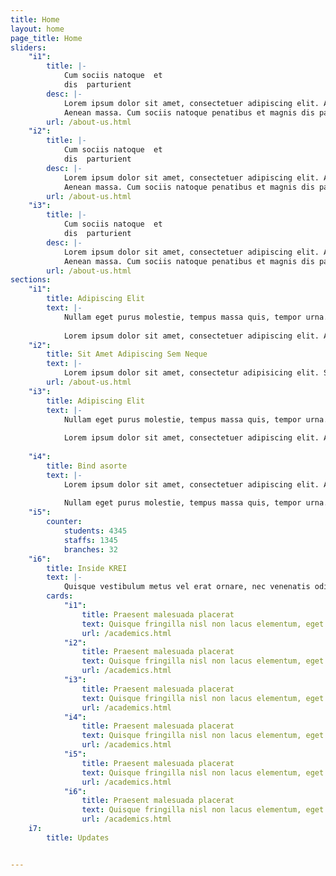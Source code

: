 ```yaml
---
title: Home
layout: home
page_title: Home
sliders:
    "i1":
        title: |-
            Cum sociis natoque  et  
            dis  parturient
        desc: |-
            Lorem ipsum dolor sit amet, consectetuer adipiscing elit. Aenean commodo ligula eget dolor. 
            Aenean massa. Cum sociis natoque penatibus et magnis dis parturient 
        url: /about-us.html
    "i2":
        title: |-
            Cum sociis natoque  et  
            dis  parturient
        desc: |-
            Lorem ipsum dolor sit amet, consectetuer adipiscing elit. Aenean commodo ligula eget dolor. 
            Aenean massa. Cum sociis natoque penatibus et magnis dis parturient 
        url: /about-us.html
    "i3":
        title: |-
            Cum sociis natoque  et  
            dis  parturient
        desc: |-
            Lorem ipsum dolor sit amet, consectetuer adipiscing elit. Aenean commodo ligula eget dolor. 
            Aenean massa. Cum sociis natoque penatibus et magnis dis parturient 
        url: /about-us.html
sections:
    "i1":
        title: Adipiscing Elit
        text: |-
            Nullam eget purus molestie, tempus massa quis, tempor urna. Nam nec nibh egestas, rhoncus erat sed, ullamcorper justo. Etiam in euismod elit. Integer blandit, massa a volutpat tempus, metus nisi lobortis nibh, at placerat ipsum nibh sed sem. Cras fermentum velit et quam fermentum sollicitudin. 
            
            Lorem ipsum dolor sit amet, consectetuer adipiscing elit. Aenean commodo ligula eget dolor. Aenean massa. Cum sociis natoque penatibus et magnis dis parturient montes, nascetur ridiculus mus. Donec quam felis, ultricies nec, pellentesque eu, pretium quis, sem. Nulla consequat massa quis enim.
    "i2":
        title: Sit Amet Adipiscing Sem Neque
        text: |-
            Lorem ipsum dolor sit amet, consectetur adipisicing elit. Sequi tempora veritatis nemo aut ea iusto eos est expedita,quas ab adipisci. Maecenas tempus, tellus eget condimentum rhoncus, sem quam semper libero, sit amet adipiscing sem neque sed ipsum.Quisque blandit blandit purus vel pretium. Aenean at porta justo. Sed vel massa enim. Nunc auctor, quam sed ultrices lacinia, tellus metus sollicitudin dolor, id maximus erat mauris ac sem. Morbi ut lectus augue. Curabitur vitae justo id odio fringilla viverra.
        url: /about-us.html    
    "i3":
        title: Adipiscing Elit
        text: |-
            Nullam eget purus molestie, tempus massa quis, tempor urna. Nam nec nibh egestas, rhoncus erat sed, ullamcorper justo. Etiam in euismod elit. Integer blandit, massa a volutpat tempus, metus nisi lobortis nibh, at placerat ipsum nibh sed sem. Cras fermentum velit et quam fermentum sollicitudin. 
            
            Lorem ipsum dolor sit amet, consectetuer adipiscing elit. Aenean commodo ligula eget dolor. Aenean massa. Cum sociis natoque penatibus et magnis dis parturient montes, nascetur ridiculus mus. Donec quam felis, ultricies nec, pellentesque eu, pretium quis, sem. Nulla consequat massa quis enim.
            
    "i4":
        title: Bind asorte
        text: |-
            Lorem ipsum dolor sit amet, consectetuer adipiscing elit. Aenean commodo ligula eget dolor. Aenean massa. Cum sociis natoque penatibus et magnis dis parturient montes, nascetur ridiculus mus. Donec quam felis, ultricies nec, pellentesque eu, pretium quis, sem. Nulla consequat massa quis enim.
            
            Nullam eget purus molestie, tempus massa quis, tempor urna. Nam nec nibh egestas, rhoncus erat sed, ullamcorper justo. Etiam in euismod elit. Integer blandit, massa a volutpat tempus, metus nisi lobortis nibh, at placerat ipsum nibh sed sem. Cras fermentum velit et quam fermentum sollicitudin. 
    "i5":
        counter:
            students: 4345
            staffs: 1345
            branches: 32
    "i6":
        title: Inside KREI
        text: |-
            Quisque vestibulum metus vel erat ornare, nec venenatis odio tempus. Aenean nec lectus vitae justo maximus tincidunt quis sed metusble.
        cards:
            "i1":
                title: Praesent malesuada placerat
                text: Quisque fringilla nisl non lacus elementum, eget bibendum orci ornare. Ut in ligula quis lorem sagittis rhoncus.
                url: /academics.html      
            "i2":
                title: Praesent malesuada placerat
                text: Quisque fringilla nisl non lacus elementum, eget bibendum orci ornare. Ut in ligula quis lorem sagittis rhoncus.
                url: /academics.html
            "i3":
                title: Praesent malesuada placerat
                text: Quisque fringilla nisl non lacus elementum, eget bibendum orci ornare. Ut in ligula quis lorem sagittis rhoncus.
                url: /academics.html 
            "i4":
                title: Praesent malesuada placerat
                text: Quisque fringilla nisl non lacus elementum, eget bibendum orci ornare. Ut in ligula quis lorem sagittis rhoncus.
                url: /academics.html 
            "i5":
                title: Praesent malesuada placerat
                text: Quisque fringilla nisl non lacus elementum, eget bibendum orci ornare. Ut in ligula quis lorem sagittis rhoncus.
                url: /academics.html 
            "i6":
                title: Praesent malesuada placerat
                text: Quisque fringilla nisl non lacus elementum, eget bibendum orci ornare. Ut in ligula quis lorem sagittis rhoncus.
                url: /academics.html 
    i7:
        title: Updates                        


---
```


